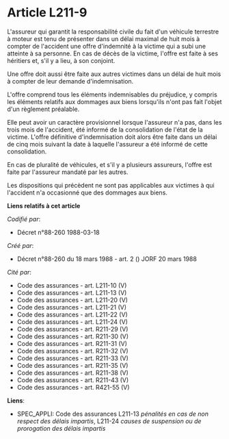 # Article L211-9

L'assureur qui garantit la responsabilité civile du fait d'un véhicule terrestre à moteur est tenu de présenter dans un délai
maximal de huit mois à compter de l'accident une offre d'indemnité à la victime qui a subi une atteinte à sa personne. En cas
de décès de la victime, l'offre est faite à ses héritiers et, s'il y a lieu, à son conjoint.

Une offre doit aussi être faite aux autres victimes dans un délai de huit mois à compter de leur demande d'indemnisation.

L'offre comprend tous les éléments indemnisables du préjudice, y compris les éléments relatifs aux dommages aux biens
lorsqu'ils n'ont pas fait l'objet d'un règlement préalable.

Elle peut avoir un caractère provisionnel lorsque l'assureur n'a pas, dans les trois mois de l'accident, été informé de la
consolidation de l'état de la victime. L'offre définitive d'indemnisation doit alors être faite dans un délai de cinq mois
suivant la date à laquelle l'assureur a été informé de cette consolidation.

En cas de pluralité de véhicules, et s'il y a plusieurs assureurs, l'offre est faite par l'assureur mandaté par les autres.

Les dispositions qui précèdent ne sont pas applicables aux victimes à qui l'accident n'a occasionné que des dommages aux
biens.

**Liens relatifs à cet article**

_Codifié par_:

  - Décret n°88-260 1988-03-18

_Créé par_:

  - Décret n°88-260 du 18 mars 1988 - art. 2 () JORF 20 mars 1988

_Cité par_:

  - Code des assurances - art. L211-10 (V)
  - Code des assurances - art. L211-13 (V)
  - Code des assurances - art. L211-20 (V)
  - Code des assurances - art. L211-21 (V)
  - Code des assurances - art. L211-22 (V)
  - Code des assurances - art. L211-24 (V)
  - Code des assurances - art. R211-29 (V)
  - Code des assurances - art. R211-30 (V)
  - Code des assurances - art. R211-31 (V)
  - Code des assurances - art. R211-32 (V)
  - Code des assurances - art. R211-33 (V)
  - Code des assurances - art. R211-35 (V)
  - Code des assurances - art. R211-38 (V)
  - Code des assurances - art. R211-43 (V)
  - Code des assurances - art. R421-55 (V)

**Liens**:

  - SPEC_APPLI: Code des assurances L211-13 *pénalités en cas de non respect des délais impartis*, L211-24 *causes de suspension ou de prorogation des délais impartis*
